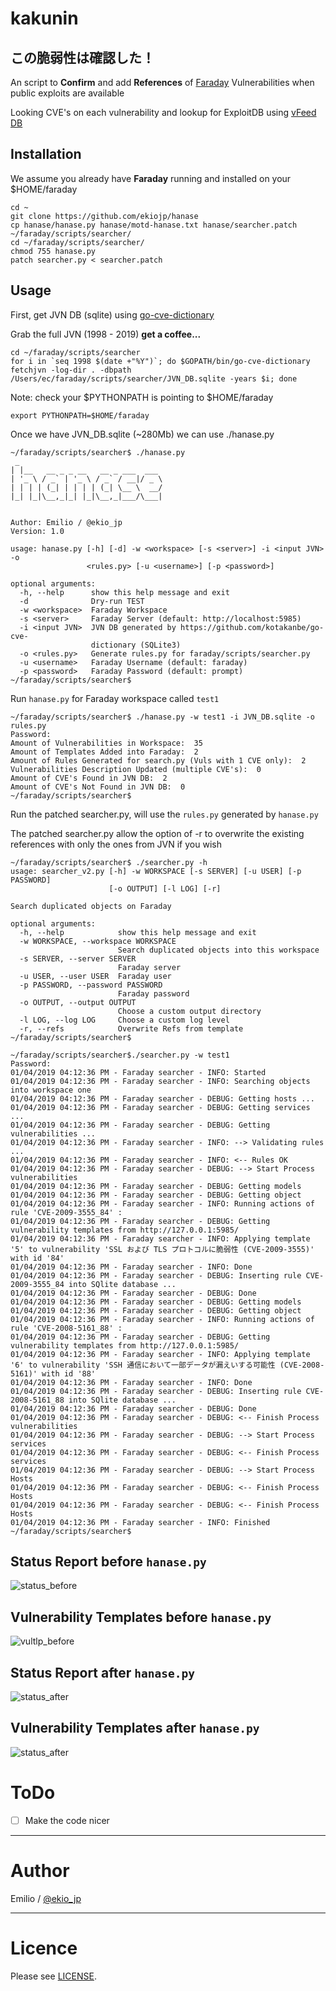 # kakunin

## この脆弱性は確認した！

An script to **Confirm** and add **References** of [Faraday](https://github.com/infobyte/faraday) Vulnerabilities when public exploits are available

Looking CVE's on each vulnerability and lookup for ExploitDB using [vFeed DB](https://github.com/toolswatch/vFeed)


## Installation

We assume you already have **Faraday** running and installed on your $HOME/faraday

```
cd ~
git clone https://github.com/ekiojp/hanase
cp hanase/hanase.py hanase/motd-hanase.txt hanase/searcher.patch ~/faraday/scripts/searcher/
cd ~/faraday/scripts/searcher/
chmod 755 hanase.py
patch searcher.py < searcher.patch
```

## Usage

First, get JVN DB (sqlite) using [go-cve-dictionary](https://github.com/kotakanbe/go-cve-dictionary#deploy-go-cve-dictionary)

Grab the full JVN (1998 - 2019) **get a coffee...**

```
cd ~/faraday/scripts/searcher
for i in `seq 1998 $(date +"%Y")`; do $GOPATH/bin/go-cve-dictionary fetchjvn -log-dir . -dbpath /Users/ec/faraday/scripts/searcher/JVN_DB.sqlite -years $i; done
```

Note: check your $PYTHONPATH is pointing to $HOME/faraday
```
export PYTHONPATH=$HOME/faraday
```

Once we have JVN_DB.sqlite (~280Mb) we can use ./hanase.py
```
~/faraday/scripts/searcher$ ./hanase.py
 _
| |__   __ _ _ __   __ _ ___  ___
| '_ \ / _` | '_ \ / _` / __|/ _ \
| | | | (_| | | | | (_| \__ \  __/
|_| |_|\__,_|_| |_|\__,_|___/\___|


Author: Emilio / @ekio_jp
Version: 1.0

usage: hanase.py [-h] [-d] -w <workspace> [-s <server>] -i <input JVN> -o
                 <rules.py> [-u <username>] [-p <password>]

optional arguments:
  -h, --help      show this help message and exit
  -d              Dry-run TEST
  -w <workspace>  Faraday Workspace
  -s <server>     Faraday Server (default: http://localhost:5985)
  -i <input JVN>  JVN DB generated by https://github.com/kotakanbe/go-cve-
                  dictionary (SQLite3)
  -o <rules.py>   Generate rules.py for faraday/scripts/searcher.py
  -u <username>   Faraday Username (default: faraday)
  -p <password>   Faraday Password (default: prompt)
~/faraday/scripts/searcher$
```

Run `hanase.py` for Faraday workspace called `test1`

```
~/faraday/scripts/searcher$ ./hanase.py -w test1 -i JVN_DB.sqlite -o rules.py
Password:
Amount of Vulnerabilities in Workspace:  35
Amount of Templates Added into Faraday:  2
Amount of Rules Generated for search.py (Vuls with 1 CVE only):  2
Vulnerabilities Description Updated (multiple CVE's):  0
Amount of CVE's Found in JVN DB:  2
Amount of CVE's Not Found in JVN DB:  0
~/faraday/scripts/searcher$
```

Run the patched searcher.py, will use the `rules.py` generated by `hanase.py`

The patched searcher.py allow the option of -r to overwrite the existing references with only the ones from JVN if you wish

```
~/faraday/scripts/searcher$ ./searcher.py -h
usage: searcher_v2.py [-h] -w WORKSPACE [-s SERVER] [-u USER] [-p PASSWORD]
                      [-o OUTPUT] [-l LOG] [-r]

Search duplicated objects on Faraday

optional arguments:
  -h, --help            show this help message and exit
  -w WORKSPACE, --workspace WORKSPACE
                        Search duplicated objects into this workspace
  -s SERVER, --server SERVER
                        Faraday server
  -u USER, --user USER  Faraday user
  -p PASSWORD, --password PASSWORD
                        Faraday password
  -o OUTPUT, --output OUTPUT
                        Choose a custom output directory
  -l LOG, --log LOG     Choose a custom log level
  -r, --refs            Overwrite Refs from template
~/faraday/scripts/searcher$
```

```
~/faraday/scripts/searcher$./searcher.py -w test1
Password:
01/04/2019 04:12:36 PM - Faraday searcher - INFO: Started
01/04/2019 04:12:36 PM - Faraday searcher - INFO: Searching objects into workspace one
01/04/2019 04:12:36 PM - Faraday searcher - DEBUG: Getting hosts ...
01/04/2019 04:12:36 PM - Faraday searcher - DEBUG: Getting services ...
01/04/2019 04:12:36 PM - Faraday searcher - DEBUG: Getting vulnerabilities ...
01/04/2019 04:12:36 PM - Faraday searcher - INFO: --> Validating rules ...
01/04/2019 04:12:36 PM - Faraday searcher - INFO: <-- Rules OK
01/04/2019 04:12:36 PM - Faraday searcher - DEBUG: --> Start Process vulnerabilities
01/04/2019 04:12:36 PM - Faraday searcher - DEBUG: Getting models
01/04/2019 04:12:36 PM - Faraday searcher - DEBUG: Getting object
01/04/2019 04:12:36 PM - Faraday searcher - INFO: Running actions of rule 'CVE-2009-3555_84' :
01/04/2019 04:12:36 PM - Faraday searcher - DEBUG: Getting vulnerability templates from http://127.0.0.1:5985/
01/04/2019 04:12:36 PM - Faraday searcher - INFO: Applying template '5' to vulnerability 'SSL および TLS プロトコルに脆弱性 (CVE-2009-3555)' with id '84'
01/04/2019 04:12:36 PM - Faraday searcher - INFO: Done
01/04/2019 04:12:36 PM - Faraday searcher - DEBUG: Inserting rule CVE-2009-3555_84 into SQlite database ...
01/04/2019 04:12:36 PM - Faraday searcher - DEBUG: Done
01/04/2019 04:12:36 PM - Faraday searcher - DEBUG: Getting models
01/04/2019 04:12:36 PM - Faraday searcher - DEBUG: Getting object
01/04/2019 04:12:36 PM - Faraday searcher - INFO: Running actions of rule 'CVE-2008-5161_88' :
01/04/2019 04:12:36 PM - Faraday searcher - DEBUG: Getting vulnerability templates from http://127.0.0.1:5985/
01/04/2019 04:12:36 PM - Faraday searcher - INFO: Applying template '6' to vulnerability 'SSH 通信において一部データが漏えいする可能性 (CVE-2008-5161)' with id '88'
01/04/2019 04:12:36 PM - Faraday searcher - INFO: Done
01/04/2019 04:12:36 PM - Faraday searcher - DEBUG: Inserting rule CVE-2008-5161_88 into SQlite database ...
01/04/2019 04:12:36 PM - Faraday searcher - DEBUG: Done
01/04/2019 04:12:36 PM - Faraday searcher - DEBUG: <-- Finish Process vulnerabilities
01/04/2019 04:12:36 PM - Faraday searcher - DEBUG: --> Start Process services
01/04/2019 04:12:36 PM - Faraday searcher - DEBUG: <-- Finish Process services
01/04/2019 04:12:36 PM - Faraday searcher - DEBUG: --> Start Process Hosts
01/04/2019 04:12:36 PM - Faraday searcher - DEBUG: <-- Finish Process Hosts
01/04/2019 04:12:36 PM - Faraday searcher - DEBUG: <-- Finish Process Hosts
01/04/2019 04:12:36 PM - Faraday searcher - INFO: Finished
~/faraday/scripts/searcher$
```

## Status Report **before** `hanase.py`

![status_before](screenshot_before.png)

## Vulnerability Templates **before** `hanase.py`

![vultlp_before](screenshot_vul_before.png)

## Status Report **after** `hanase.py`

![status_after](screenshot_after.png)

## Vulnerability Templates **after** `hanase.py`

![status_after](screenshot_vul_after.png)


# ToDo

- [ ] Make the code nicer

----

# Author

Emilio / [@ekio_jp](https://twitter.com/ekio_jp)

----

# Licence

Please see [LICENSE](https://github.com/ekiojp/kakunin/blob/master/LICENSE).

